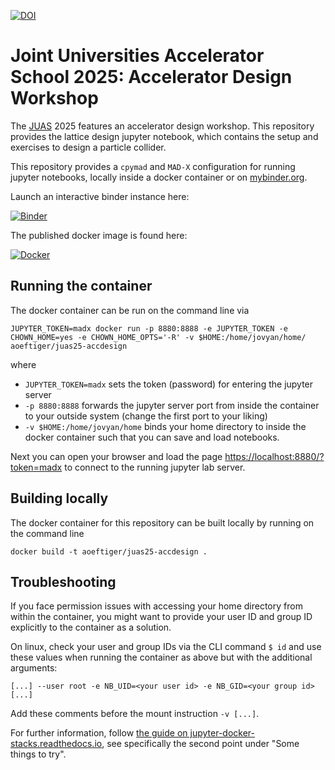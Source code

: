 [![DOI](https://zenodo.org/badge/752701535.svg)](https://zenodo.org/doi/10.5281/zenodo.10877902)

# Joint Universities Accelerator School 2025: Accelerator Design Workshop

The [JUAS](https://www.esi-archamps.eu/juas-presentation/) 2025 features an accelerator design workshop. This repository provides the lattice design jupyter notebook, which contains the setup and exercises to design a particle collider.

This repository provides a `cpymad` and `MAD-X` configuration for running jupyter notebooks, locally inside a docker container or on [mybinder.org](https://mybinder.org/).

Launch an interactive binder instance here:

[![Binder](https://mybinder.org/badge_logo.svg)](https://mybinder.org/v2/gh/aoeftiger/JUAS25-accdesign/v1.1)

The published docker image is found here:

[![Docker](https://shields.api-test.nl:/docker/image-size/aoeftiger/juas24-accdesign?logo=docker)](https://hub.docker.com/r/aoeftiger/juas25-accdesign)

## Running the container
The docker container can be run on the command line via

    JUPYTER_TOKEN=madx docker run -p 8880:8888 -e JUPYTER_TOKEN -e CHOWN_HOME=yes -e CHOWN_HOME_OPTS='-R' -v $HOME:/home/jovyan/home/ aoeftiger/juas25-accdesign

where

 - `JUPYTER_TOKEN=madx` sets the token (password) for entering the jupyter server
 - `-p 8880:8888` forwards the jupyter server port from inside the container to your outside system (change the first port to your liking)
 - `-v $HOME:/home/jovyan/home` binds your home directory to inside the docker container such that you can save and load notebooks.

Next you can open your browser and load the page [https://localhost:8880/?token=madx](https://localhost:8880/?token=madx) to connect to the running jupyter lab server.

## Building locally
The docker container for this repository can be built locally by running on the command line

    docker build -t aoeftiger/juas25-accdesign .

## Troubleshooting
If you face permission issues with accessing your home directory from within the container, you might want to provide your user ID and group ID explicitly to the container as a solution.

On linux, check your user and group IDs via the CLI command `$ id` and use these values when running the container as above but with the additional arguments:

    [...] --user root -e NB_UID=<your user id> -e NB_GID=<your group id> [...]

Add these comments before the mount instruction `-v [...]`.

For further information, follow [the guide on jupyter-docker-stacks.readthedocs.io](https://jupyter-docker-stacks.readthedocs.io/en/latest/using/troubleshooting.html#permission-denied-when-mounting-volumes), see specifically the second point under "Some things to try".

